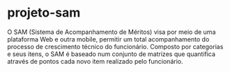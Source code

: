 # projeto-sam
O SAM (Sistema de Acompanhamento de Méritos) visa por meio de uma plataforma Web e outra mobile, permitir um total acompanhamento do processo de crescimento técnico do funcionário.  Composto por categorias e seus itens, o SAM é baseado num conjunto de matrizes que quantifica através de pontos cada novo item realizado pelo funcionário.
